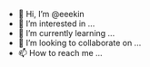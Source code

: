 - 👋 Hi, I’m @eeekin
- 👀 I’m interested in ...
- 🌱 I’m currently learning ...
- 💞️ I’m looking to collaborate on ...
- 📫 How to reach me ...

<!---
eeekin/eeekin is a ✨ special ✨ repository because its `README.md` (this file) appears on your GitHub profile.
You can click the Preview link to take a look at your changes.
--->
